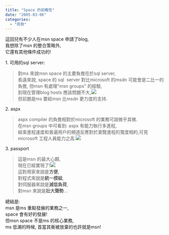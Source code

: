 ```yaml
---
title: "Space 的前瞻性"
date: "2005-03-06"
categories: 
  - "局勢"
---
```


這回兒有不少人在msn space 申請了blog,  
我想除了msn 的整合策略外,  
它還有其他條件成功的!

1\. 可用的sql server:

> 對ms 來說msn space 的主要負擔在於sql server,  
> 長遠來說, space 的 sql  server 對比microsoft 的msdn 可能會是二比一的負擔, 但msn 有處理"msn groups" 的經驗,  
> 到現在管理blog hosts 應該問題不大,![](images/smile_regular.gif)  
> 但前題是ms 要給msn 比msdn 更力度的支持.

2\. aspx

> aspx compiler 的負擔相對於microsoft 的業務可說微乎其微.  
> 在msn groups 中可看到: aspx 有能力執行多進程,  
> 結束進程速度和普遍用戶的頻道反應對於瀏覽進程的寬度相約,可見microsoft 工程人員能力之高.![](images/star.gif)

3\. passport

> 這是msn 的最大心願,  
> 現在已經實現了!![](images/lightbulb.gif)  
> 這對用家來說是**方便**,  
> 對程式來說是**統一模組**,  
> 對伺服器來說是**減低負荷**,  
> 對msn 來說是**壯大聲勢**...

總結是:  
msn 是ms 重點發展的業務之一,  
space 會有好的發展!  
但msn space 不是ms 的核心業務,  
ms 低潮的時候, 首當其衝被放棄的也許就是msn!
